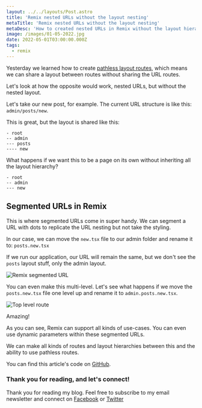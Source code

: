 ```yaml
---
layout: ../../layouts/Post.astro
title: 'Remix nested URLs without the layout nesting'
metaTitle: 'Remix nested URLs without the layout nesting'
metaDesc: 'How to created nested URLs in Remix without the layout hierarchy'
image: /images/01-05-2022.jpg
date: 2022-05-01T03:00:00.000Z
tags:
  - remix
---
```


Yesterday we learned how to create [pathless layout routes](https://daily-dev-tips.com/posts/remix-pathless-layout-routes/), which means we can share a layout between routes without sharing the URL routes.

Let's look at how the opposite would work, nested URLs, but without the nested layout.

Let's take our new post, for example.
The current URL structure is like this: `admin/posts/new`.

This is great, but the layout is shared like this:

```
- root
-- admin
--- posts
---- new
```

What happens if we want this to be a page on its own without inheriting all the layout hierarchy?

```
- root
-- admin
--- new
```

## Segmented URLs in Remix

This is where segmented URLs come in super handy. We can segment a URL with dots to replicate the URL nesting but not take the styling.

In our case, we can move the `new.tsx` file to our admin folder and rename it to: `posts.new.tsx`

If we run our application, our URL will remain the same, but we don't see the `posts` layout stuff, only the admin layout.

![Remix segmented URL](https://cdn.hashnode.com/res/hashnode/image/upload/v1650519879555/9WEb4cb96.png)

You can even make this multi-level. Let's see what happens if we move the `posts.new.tsx` file one level up and rename it to `admin.posts.new.tsx`.

![Top level route](https://cdn.hashnode.com/res/hashnode/image/upload/v1650520046347/XXfoBSJyJ.png)

Amazing!

As you can see, Remix can support all kinds of use-cases.
You can even use dynamic parameters within these segmented URLs.

We can make all kinds of routes and layout hierarchies between this and the ability to use pathless routes.

You can find this article's code on [GitHub](https://github.com/rebelchris/remix-starter/tree/segment-url).

### Thank you for reading, and let's connect!

Thank you for reading my blog. Feel free to subscribe to my email newsletter and connect on [Facebook](https://www.facebook.com/DailyDevTipsBlog) or [Twitter](https://twitter.com/DailyDevTips1)
